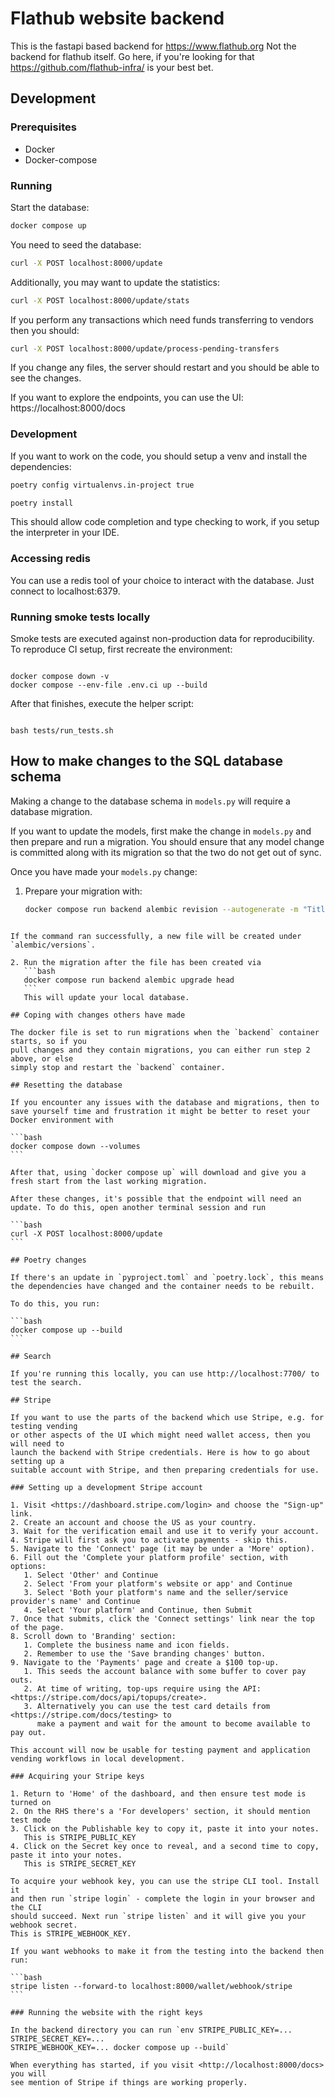 # Flathub website backend

This is the fastapi based backend for https://www.flathub.org
Not the backend for flathub itself. Go here, if you're looking for that https://github.com/flathub-infra/ is your best bet.

## Development

### Prerequisites

- Docker
- Docker-compose

### Running

Start the database:

```bash
docker compose up
```

You need to seed the database:

```bash
curl -X POST localhost:8000/update
```

Additionally, you may want to update the statistics:

```bash
curl -X POST localhost:8000/update/stats
```

If you perform any transactions which need funds transferring to vendors
then you should:

```bash
curl -X POST localhost:8000/update/process-pending-transfers
```

If you change any files, the server should restart and you should be able to see the changes.

If you want to explore the endpoints, you can use the UI:
https://localhost:8000/docs

### Development

If you want to work on the code, you should setup a venv and install the dependencies:

```bash
poetry config virtualenvs.in-project true

poetry install
```

This should allow code completion and type checking to work, if you setup the interpreter in your IDE.

### Accessing redis

You can use a redis tool of your choice to interact with the database.
Just connect to localhost:6379.

### Running smoke tests locally

Smoke tests are executed against non-production data for reproducibility. To
reproduce CI setup, first recreate the environment:

```

docker compose down -v
docker compose --env-file .env.ci up --build

```

After that finishes, execute the helper script:

```

bash tests/run_tests.sh

```

## How to make changes to the SQL database schema

Making a change to the database schema in `models.py` will require a database migration.

If you want to update the models, first make the change in `models.py` and then
prepare and run a migration. You should ensure that any model change is committed
along with its migration so that the two do not get out of sync.

Once you have made your `models.py` change:

1. Prepare your migration with:

   ```bash
   docker compose run backend alembic revision --autogenerate -m "Title of migration"
   ```

````

If the command ran successfully, a new file will be created under `alembic/versions`.

2. Run the migration after the file has been created via
   ```bash
   docker compose run backend alembic upgrade head
   ```
   This will update your local database.

## Coping with changes others have made

The docker file is set to run migrations when the `backend` container starts, so if you
pull changes and they contain migrations, you can either run step 2 above, or else
simply stop and restart the `backend` container.

## Resetting the database

If you encounter any issues with the database and migrations, then to save yourself time and frustration it might be better to reset your Docker environment with

```bash
docker compose down --volumes
```

After that, using `docker compose up` will download and give you a fresh start from the last working migration.

After these changes, it's possible that the endpoint will need an update. To do this, open another terminal session and run

```bash
curl -X POST localhost:8000/update
```

## Poetry changes

If there's an update in `pyproject.toml` and `poetry.lock`, this means the dependencies have changed and the container needs to be rebuilt.

To do this, you run:

```bash
docker compose up --build
```

## Search

If you're running this locally, you can use http://localhost:7700/ to test the search.

## Stripe

If you want to use the parts of the backend which use Stripe, e.g. for testing vending
or other aspects of the UI which might need wallet access, then you will need to
launch the backend with Stripe credentials. Here is how to go about setting up a
suitable account with Stripe, and then preparing credentials for use.

### Setting up a development Stripe account

1. Visit <https://dashboard.stripe.com/login> and choose the "Sign-up" link.
2. Create an account and choose the US as your country.
3. Wait for the verification email and use it to verify your account.
4. Stripe will first ask you to activate payments - skip this.
5. Navigate to the 'Connect' page (it may be under a 'More' option).
6. Fill out the 'Complete your platform profile' section, with options:
   1. Select 'Other' and Continue
   2. Select 'From your platform's website or app' and Continue
   3. Select 'Both your platform's name and the seller/service provider's name' and Continue
   4. Select 'Your platform' and Continue, then Submit
7. Once that submits, click the 'Connect settings' link near the top of the page.
8. Scroll down to 'Branding' section:
   1. Complete the business name and icon fields.
   2. Remember to use the 'Save branding changes' button.
9. Navigate to the 'Payments' page and create a $100 top-up.
   1. This seeds the account balance with some buffer to cover pay outs.
   2. At time of writing, top-ups require using the API: <https://stripe.com/docs/api/topups/create>.
   3. Alternatively you can use the test card details from <https://stripe.com/docs/testing> to
      make a payment and wait for the amount to become available to pay out.

This account will now be usable for testing payment and application vending workflows in local development.

### Acquiring your Stripe keys

1. Return to 'Home' of the dashboard, and then ensure test mode is turned on
2. On the RHS there's a 'For developers' section, it should mention test mode
3. Click on the Publishable key to copy it, paste it into your notes.
   This is STRIPE_PUBLIC_KEY
4. Click on the Secret key once to reveal, and a second time to copy, paste it into your notes.
   This is STRIPE_SECRET_KEY

To acquire your webhook key, you can use the stripe CLI tool. Install it
and then run `stripe login` - complete the login in your browser and the CLI
should succeed. Next run `stripe listen` and it will give you your webhook secret.
This is STRIPE_WEBHOOK_KEY.

If you want webhooks to make it from the testing into the backend then run:

```bash
stripe listen --forward-to localhost:8000/wallet/webhook/stripe
```

### Running the website with the right keys

In the backend directory you can run `env STRIPE_PUBLIC_KEY=... STRIPE_SECRET_KEY=...
STRIPE_WEBHOOK_KEY=... docker compose up --build`

When everything has started, if you visit <http://localhost:8000/docs> you will
see mention of Stripe if things are working properly.
````
